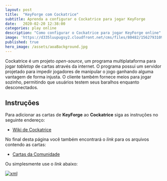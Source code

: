 ```yaml
---
layout: post
title:  "KeyForge com Cockatrice"
subtitle: Aprenda a configurar o Cockatrice para jogar KeyForge
date:   2020-02-20 12:38:00
categories: play online
description: "Como configurar o Cockatrice para jogar KeyForge online"
image: 'https://d335luupugsy2.cloudfront.net/cms/files/80482/1562793109/$ep0v3563aci'
published: true
hero_image: /assets/aoaBackground.jpg
---
```


Cockatrice é um projeto _open-source_, um programa multiplataforma para jogar _tabletop_ de cartas através da internet.
O programa possui um servidor projetado para impedir jogadores de manipular o jogo ganhando alguma vantagem de forma injusta.
O cliente também fornece meios para jogar sozinho, permitindo que usuários testem seus baralhos enquanto desconectados.

## Instruções

Para adicionar as cartas de **KeyForge** ao **Cockatrice** siga as instruções no seguinte endereço:

* [Wiki de Cockatrice](https://github.com/Cockatrice/Cockatrice/wiki/Custom-Cards-&-Sets)

No final desta página você também encontrará o _link_ para os arquivos contendo as cartas:

* [Cartas da Comunidade](https://github.com/Cockatrice/Cockatrice/wiki/Custom-Cards-&-Sets#custom-card-databases-by-the-community)

Ou simplesmente use o _link_ abaixo:

[![xml](https://img.shields.io/badge/XML-github-green)](https://github.com/cardsofkeyforge/json/tree/master/xml/pt)
